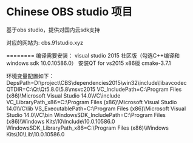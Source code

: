 Chinese OBS studio 项目
========


基于obs studio，提供对国内云sdk支持

对应的网站为:  cbs.91studio.xyz

========
编译需要安装：
visual studio 2015 社区版（勾选C++编译和windows sdk 10.0.10586.0）
安装QT for vs2015 x86版
cmake-3.7.1

环境变量配置如下：
DepsPath=D:\project\CBS\dependencies2015\win32\include\libavcodec
QTDIR=C:\Qt\Qt5.8.0\5.8\msvc2015
VC_IncludePath=C:\Program Files (x86)\Microsoft Visual Studio 14.0\VC\include
VC_LibraryPath_x86=C:\Program Files (x86)\Microsoft Visual Studio 14.0\VC\lib
VS_ExecutablePath=C:\Program Files (x86)\Microsoft Visual Studio 14.0\VC\bin
WindowsSDK_IncludePath=C:\Program Files (x86)\Windows Kits\10\Include\10.0.10586.0
WindowsSDK_LibraryPath_x86=C:\Program Files (x86)\Windows Kits\10\Lib\10.0.10586.0
